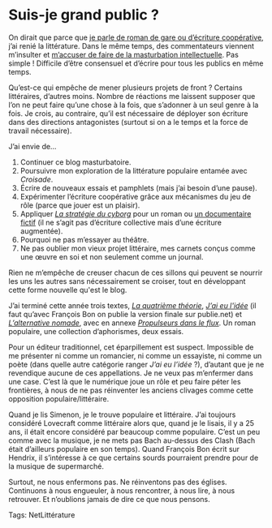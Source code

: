 # Suis-je grand public&nbsp;?

On dirait que parce que [je parle de roman de gare ou d’écriture coopérative](http://blog.tcrouzet.com/2010/08/25/pour-une-litterature-de-gare/), j’ai renié la littérature. Dans le même temps, des commentateurs viennent m’insulter et [m’accuser de faire de la masturbation intellectuelle](http://blog.tcrouzet.com/2010/08/26/vers-une-ecriture-sans-litterature/#comment-80469). Pas simple ! Difficile d’être consensuel et d’écrire pour tous les publics en même temps.<span id="more-18831"></span>

Qu’est-ce qui empêche de mener plusieurs projets de front ? Certains littéraires, d’autres moins. Nombre de réactions me laissent supposer que l’on ne peut faire qu’une chose à la fois, que s’adonner à un seul genre à la fois. Je crois, au contraire, qu’il est nécessaire de déployer son écriture dans des directions antagonistes (surtout si on a le temps et la force de travail nécessaire).

J’ai envie de…

1. Continuer ce blog masturbatoire.
2. Poursuivre mon exploration de la littérature populaire entamée avec *Croisade*.
3. Écrire de nouveaux essais et pamphlets (mais j’ai besoin d’une pause).
4. Expérimenter l’écriture coopérative grâce aux mécanismes du jeu de rôle (parce que jouer est un plaisir).
5. Appliquer [*La stratégie du cyborg*](http://blog.tcrouzet.com/la-strategie-du-cyborg/) pour un roman ou [un documentaire fictif](http://blog.tcrouzet.com/2010/04/18/hypothese-ouranos/) (il ne s’agit pas d’écriture collective mais d’une écriture augmentée).
6. Pourquoi ne pas m’essayer au théâtre.
7. Ne pas oublier mon vieux projet littéraire, mes carnets conçus comme une œuvre en soi et non seulement comme un journal.

Rien ne m’empêche de creuser chacun de ces sillons qui peuvent se nourrir les uns les autres sans nécessairement se croiser, tout en développant cette forme nouvelle qu'est le blog.

J’ai terminé cette année trois textes, [*La quatrième théorie*](http://blog.tcrouzet.com/la-quatrieme-theorie/), [*J’ai eu l'idée*](http://blog.tcrouzet.com/id/) (il faut qu’avec François Bon on publie la version finale sur publie.net) et [*L’alternative nomade*](http://blog.tcrouzet.com/alternative-nomade/), avec en annexe [*Propulseurs dans le flux*](http://blog.tcrouzet.com/propulseurs-dans-le-flux/). Un roman populaire, une collection d’aphorismes, deux essais.

Pour un éditeur traditionnel, cet éparpillement est suspect. Impossible de me présenter ni comme un romancier, ni comme un essayiste, ni comme un poète (dans quelle autre catégorie ranger *J’ai eu l’idée* ?), d’autant que je ne revendique aucune de ces appellations. Je ne veux pas m’enfermer dans une case. C’est là que le numérique joue un rôle et peu faire péter les frontières, à nous de ne pas réinventer les anciens clivages comme cette opposition populaire/littéraire.

Quand je lis Simenon, je le trouve populaire et littéraire. J’ai toujours considéré Lovecraft comme littéraire alors que, quand je le lisais, il y a 25 ans, il était encore considéré par beaucoup comme populaire. C’est un peu comme avec la musique, je ne mets pas Bach au-dessus des Clash (Bach était d’ailleurs populaire en son temps). Quand François Bon écrit sur Hendrix, il s’intéresse à ce que certains sourds pourraient prendre pour de la musique de supermarché.

Surtout, ne nous enfermons pas. Ne réinventons pas des églises. Continuons à nous engueuler, à nous rencontrer, à nous lire, à nous retrouver. Et n’oublions jamais de dire ce que nous pensons.

Tags: NetLittérature